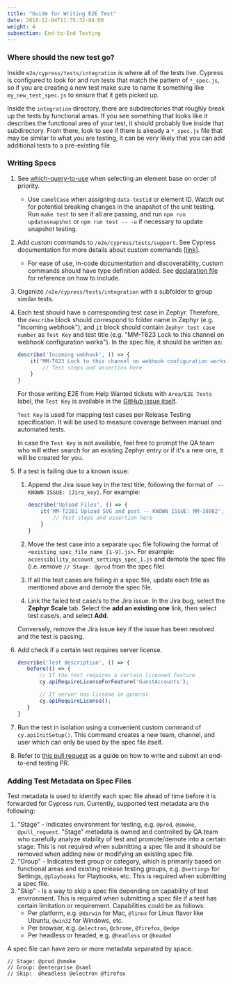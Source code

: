 ```yaml
---
title: "Guide for Writing E2E Test"
date: 2018-12-04T11:35:32-04:00
weight: 4
subsection: End-to-End Testing
---
```


### Where should the new test go?

Inside `e2e/cypress/tests/integration` is where all of the tests live. Cypress is configured to look for and run tests that match the pattern of `*_spec.js`, so if you are creating a new test make sure to name it something like `my_new_test_spec.js` to ensure that it gets picked up.

Inside the `integration` directory, there are subdirectories that roughly break up the tests by functional areas. If you see something that looks like it describes the functional area of your test, it should probably live inside that subdirectory. From there, look to see if there is already a `*_spec.js` file that may be similar to what you are testing, it can be very likely that you can add additional tests to a pre-existing file.

### Writing Specs

1. See [which-query-to-use](/contribute/webapp/e2e/which-query-to-use/) when selecting an element base on order of priority.
   - Use `camelCase` when assigning `data-testid` or element ID. Watch out for potential breaking changes in the snapshot of the unit testing.  Run `make test` to see if all are passing, and run `npm run updatesnapshot` or `npm run test -- -u` if necessary to update snapshot testing.
2. Add custom commands to `/e2e/cypress/tests/support`. See Cypress documentation for more details about custom commands [[link](https://docs.cypress.io/api/cypress-api/custom-commands.html)].
   - For ease of use, in-code documentation and discoverability, custom commands should have type definition added. See [declaration file](https://github.com/mattermost/mattermost-webapp/blob/master/e2e/cypress/tests/support/api/user.d.ts) for reference on how to include.
3. Organize `/e2e/cypress/tests/integration` with a subfolder to group similar tests.
4. Each test should have a corresponding test case in Zephyr. Therefore, the `describe` block should correspond to folder name in Zephyr (e.g. "Incoming webhook"), and `it` block should contain `Zephyr test case number` as `Test Key` and test title (e.g. "MM-T623 Lock to this channel on webhook configuration works"). In the spec file, it should be written as:

    ```javascript
    describe('Incoming webhook', () => {
        it('MM-T623 Lock to this channel on webhook configuration works', () => {
            // Test steps and assertion here
        }
    }
    ```

    For those writing E2E from Help Wanted tickets with `Area/E2E Tests` label, the `Test Key` is available in the [GitHub issue itself](https://github.com/mattermost/mattermost-server/issues/18523).

    `Test Key` is used for mapping test cases per Release Testing specification. It will be used to measure coverage between manual and automated tests.

    In case the `Test Key` is not available, feel free to prompt the QA team who will either search for an existing Zephyr entry or if it's a new one, it will be created for you.

5. If a test is failing due to a known issue:
   1. Append the Jira issue key in the test title, following the format of ` -- KNOWN ISSUE: [Jira_key]`. For example:
        ```javascript
        describe('Upload Files', () => {
            it('MM-T2261 Upload SVG and post -- KNOWN ISSUE: MM-38982', () => {
                // Test steps and assertion here
            }
        }
        ```
   2. Move the test case into a separate `spec` file following the format of `<existing_spec_file_name_[1-9].js>`. For example:
     `accessibility_account_settings_spec_1.js` and demote the spec file (i.e. remove `// Stage: @prod` from the spec file)

   3. If all the test cases are failing in a spec file, update each title as mentioned above and demote the spec file.

   4. Link the failed test case/s to the Jira issue. In the Jira bug, select the **Zephyr Scale** tab. Select the **add an existing one** link, then select test case/s, and select **Add**.

    
    Conversely, remove the Jira issue key if the issue has been resolved and the test is passing.

6. Add check if a certain test requires server license.
    ```javascript
    describe('Test description', () => {
       before(() => {
           // If the test requires a certain licensed feature
           cy.apiRequireLicenseForFeature('GuestAccounts');

           // If server has license in general
           cy.apiRequireLicense();
       }
    }
    ```

7. Run the test in isolation using a convenient custom command of `cy.apiInitSetup()`. This command creates a new team, channel, and user which can only be used by the spec file itself.

8. Refer to [this pull request](https://github.com/mattermost/mattermost-webapp/pull/5891/files) as a guide on how to write and submit an end-to-end testing PR.

### Adding Test Metadata on Spec Files

Test metadata is used to identify each spec file ahead of time before it is forwarded for Cypress run. Currently, supported test metadata are the following:

1. "Stage" - Indicates environment for testing, e.g. `@prod`, `@smoke`, `@pull_request`. "Stage" metadata is owned and controlled by QA team who carefully analyze stability of test and promote/demote into a certain stage. This is not required when submitting a spec file and it should be removed when adding new or modifying an existing spec file.
2. "Group" - Indicates test group or category, which is primarily based on functional areas and existing release testing groups, e.g. `@settings` for Settings, `@playbooks` for Playbooks, etc. This is required when submitting a spec file.
3. "Skip" - Is a way to skip a spec file depending on capability of test environment. This is required when submitting a spec file if a test has certain limitation or requirement. Capabilities could be as follows:
   - Per platform, e.g. `@darwin` for Mac, `@linux` for Linux flavor like Ubuntu, `@win32` for Windows, etc.
   - Per browser, e.g. `@electron`, `@chrome`, `@firefox`, `@edge`
   - Per headless or headed, e.g. `@headless` or `@headed`

A spec file can have zero or more metadata separated by space.
```
// Stage: @prod @smoke
// Group: @enterprise @saml
// Skip:  @headless @electron @firefox
```
